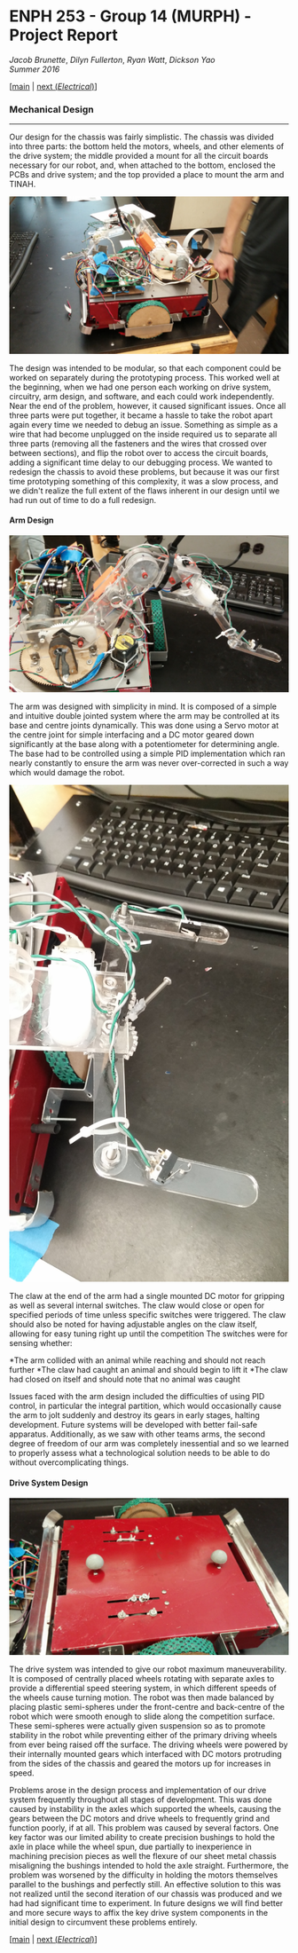 # ENPH 253 - Group 14 (MURPH) - Project Report
*Jacob Brunette*, *Dilyn Fullerton*, *Ryan Watt*, *Dickson Yao*  
*Summer 2016*

[[main](./REPORT.md#design) | [next (*Electrical*)](./ELECTRICAL.md)]

### Mechanical Design
---
Our design for the chassis was fairly simplistic. The chassis was divided into three parts: the bottom held the motors, wheels, and other elements of the drive system; the middle provided a mount for all the circuit boards necessary for our robot, and, when attached to the bottom, enclosed the PCBs and drive system; and the top provided a place to mount the arm and TINAH.

![The robot][full_robot]

The design was intended to be modular, so that each component could be
worked on separately during the prototyping process. This worked well
at the beginning, when we had one person each working on drive system,
circuitry, arm design, and software, and each could work
independently. Near the end of the problem, however, it caused
significant issues. Once all three parts were put together, it became
a hassle to take the robot apart again every time we needed to debug
an issue. Something as simple as a wire that had become unplugged on
the inside required us to separate all three parts (removing all the
fasteners and the wires that crossed over between sections), and flip
the robot over to access the circuit boards, adding a significant time
delay to our debugging process. We wanted to redesign the chassis to
avoid these problems, but because it was our first time prototyping
something of this complexity, it was a slow process, and we didn't
realize the full extent of the flaws inherent in our design until we
had run out of time to do a full redesign.

#### Arm Design

![The arm][the_arm]

The arm was designed with simplicity in mind. It is composed of a 
simple and intuitive double jointed system where the arm may be 
controlled at its base and centre joints dynamically. This was done 
using a Servo motor at the centre joint for simple interfacing and 
a DC motor geared down significantly at the base along with a potentiometer 
for determining angle. The base had to be controlled using a simple PID 
implementation which ran nearly constantly to ensure the arm was never 
over-corrected in such a way which would damage the robot.

![The claw][the_claw]

The claw at the end of the arm had a single mounted DC motor for gripping 
as well as several internal switches. The claw would close or open for specified 
periods of time unless specific switches were triggered. The claw should also 
be noted for having adjustable angles on the claw itself, allowing for easy tuning 
right up until the competition The switches were for sensing whether:

  *The arm collided with an animal while reaching and should not reach further
  *The claw had caught an animal and should begin to lift it
  *The claw had closed on itself and should note that no animal was caught
  
Issues faced with the arm design included the difficulties of using PID 
control, in particular the integral partition, which would occasionally 
cause the arm to jolt suddenly and destroy its gears in early stages, 
halting development. Future systems will be developed with better fail-safe 
apparatus. Additionally, as we saw with other teams arms, the second degree 
of freedom of our arm was completely inessential and so we learned to properly 
assess what a technological solution needs to be able to do without overcomplicating 
things.

#### Drive System Design

![Chassis Underside][chassis_underside]

The drive system was intended to give our robot maximum maneuverability. 
It is composed of centrally placed wheels rotating with separate axles to provide 
a differential speed steering system, in which different speeds of the wheels 
cause turning motion. The robot was then made balanced by placing plastic 
semi-spheres under the front-centre and back-centre of the robot which were smooth 
enough to slide along the competition surface. These semi-spheres were actually given 
suspension so as to promote stability in the robot while preventing either of the primary 
driving wheels from ever being raised off the surface. The driving wheels were 
powered by their internally mounted gears which interfaced with DC motors protruding 
from the sides of the chassis and geared the motors up for increases in speed.

Problems arose in the design process and implementation of our drive system frequently 
throughout all stages of development. This was done caused by instability in the axles 
which supported the wheels, causing the gears between the DC motors and drive wheels to 
frequently grind and function poorly, if at all. This problem was caused by several factors.
One key factor was our limited ability to create precision bushings to hold the axle in 
place while the wheel spun, due partially to inexperience in machining precision pieces 
as well the flexure of our sheet metal chassis misaligning the bushings intended to hold 
the axle straight. Furthermore, the problem was worsened by the difficulty in holding the 
motors themselves parallel to the bushings and perfectly still. An effective solution to 
this was not realized until the second iteration of our chassis was produced and we had 
had significant time to experiment. In future designs we will find better and more secure 
ways to affix the key drive system components in the initial design to circumvent these
problems entirely.

[[main](./REPORT.md#design) | [next (*Electrical*)](./ELECTRICAL.md)]

[full_robot]: ./.images/robo_pictures/full_robo-side.jpg
[the_arm]: ./.images/robo_pictures/arm.jpg
[the_claw]: ./.images/robo_pictures/claw.jpg
[chassis_underside]: ./.images/robo_pictures/chassis-bottom.jpg

